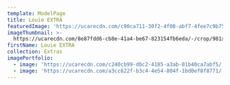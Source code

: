 ```yaml
---
template: ModelPage
title: Louie EXTRA
featuredImage: 'https://ucarecdn.com/c90ca711-30f2-4f00-abf7-4fee7c9b75f9/'
imageThumbnail: >-
  https://ucarecdn.com/8e87fdd6-cb8e-41a4-be67-823154fb6eda/-/crop/981x1162/0,108/-/preview/
firstName: Louie EXTRA
collection: Extras
imagePortfolio:
  - image: 'https://ucarecdn.com/c240cb99-dbc2-4185-a3ab-01b40ca7abf5/'
  - image: 'https://ucarecdn.com/a3cc622f-b3c4-4e54-804f-1bd0ef8f8771/'
---
```


